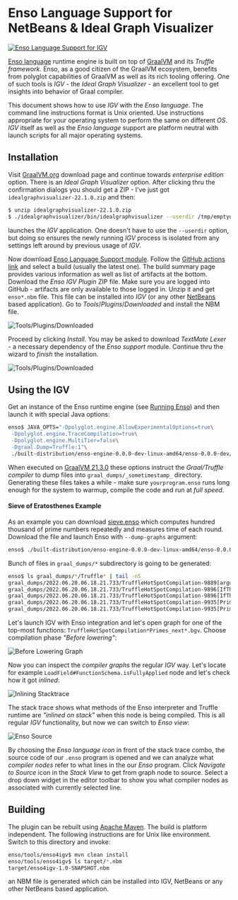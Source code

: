 # Enso Language Support for NetBeans & Ideal Graph Visualizer

[![Enso Language Support for IGV](https://github.com/enso-org/enso/actions/workflows/enso4igv.yml/badge.svg)](https://github.com/enso-org/enso/actions/workflows/enso4igv.yml)

[Enso language](http://enso.org) runtime engine is built on top of
[GraalVM](http://graalvm.org) and its _Truffle framework_. Enso, as a good
citizen of the GraalVM ecosystem, benefits from polyglot capabilities of GraalVM
as well as its rich tooling offering. One of such tools is _IGV_ - the _Ideal
Graph Visualizer_ - an excellent tool to get insights into behavior of Graal
compiler.

This document shows how to use _IGV_ with the _Enso language_. The command line
instructions format is Unix oriented. Use instructions appropriate for your
operating system to perform the same on different _OS_. _IGV_ itself as well as
the _Enso language_ support are platform neutral with launch scripts for all
major operating systems.

## Installation

Visit [GraalVM.org](http://graalvm.org) download page and continue towards
_enterprise edition_ option. There is an _Ideal Graph Visualizer_ option. After
clicking thru the confirmation dialogs you should get a ZIP - I've just got
`idealgraphvisualizer-22.1.0.zip` and then:

```bash
$ unzip idealgraphvisualizer-22.1.0.zip
$ ./idealgraphvisualizer/bin/idealgraphvisualizer --userdir /tmp/emptyuserdir
```

launches the _IGV_ application. One doesn't have to use the `--userdir` option,
but doing so ensures the newly running _IGV_ process is isolated from any
settings left around by previous usage of _IGV_.

Now download
[Enso Language Support module](https://github.com/enso-org/enso/actions/workflows/enso4igv.yml).
Follow the
[GitHub actions link](https://github.com/enso-org/enso/actions/workflows/enso4igv.yml)
and select a build (usually the latest one). The build summary page provides
various information as well as list of artifacts at the bottom. Download the
_Enso IGV Plugin_ ZIP file. Make sure you are logged into GitHub - artifacts are
only available to those logged in. Unzip it and get `enso*.nbm` file. This file
can be installed into _IGV_ (or any other [NetBeans](http://netbeans.apache.org)
based application). Go to _Tools_/_Plugins_/_Downloaded_ and install the NBM
file.

![Tools/Plugins/Downloaded](https://user-images.githubusercontent.com/26887752/174608153-9f0b54fa-b507-45be-83de-d7911186d121.png)

Proceed by clicking _Install_. You may be asked to download _TextMate Lexer_ - a
necessary dependency of the _Enso support_ module. Continue thru the wizard to
_finish_ the installation.

![Tools/Plugins/Downloaded](https://user-images.githubusercontent.com/26887752/174608219-1faf2728-0045-478b-a297-e3c06f691b19.png)

## Using the IGV

Get an instance of the Enso runtime engine (see
[Running Enso](../../docs/CONTRIBUTING.md#running-enso)) and then launch it with
special Java options:

```bash
enso$ JAVA_OPTS="-Dpolyglot.engine.AllowExperimentalOptions=true\
 -Dpolyglot.engine.TraceCompilation=true\
 -Dpolyglot.engine.MultiTier=false\
 -Dgraal.Dump=Truffle:1"\
 ./built-distribution/enso-engine-0.0.0-dev-linux-amd64/enso-0.0.0-dev/bin/enso --run yourprogram.enso
```

When executed on [GraalVM 21.3.0](http://graalvm.org) these options instruct the
_Graal/Truffle compiler_ to dump files into `graal_dumps/_sometimestamp_`
directory. Generating these files takes a while - make sure `yourprogram.enso`
runs long enough for the system to warmup, compile the code and run at _full
speed_.

#### Sieve of Eratosthenes Example

As an example you can download
[sieve.enso](https://github.com/jtulach/sieve/blob/5b32450da35415322e683bb9769aa45f0d71f1df/enso/sieve.enso)
which computes hundred thousand of prime numbers repeatedly and measures time of
each round. Download the file and launch Enso with `--dump-graphs` argument:

```bash
enso$ ./built-distribution/enso-engine-0.0.0-dev-linux-amd64/enso-0.0.0-dev/bin/enso --dump-graphs --run sieve.enso
```

Bunch of files in `graal_dumps/*` subdirectory is going to be generated:

```bash
enso$ ls graal_dumps/*/Truffle* | tail -n5
graal_dumps/2022.06.20.06.18.21.733/TruffleHotSpotCompilation-9889[argument<2>].bgv
graal_dumps/2022.06.20.06.18.21.733/TruffleHotSpotCompilation-9896[IfThenElseMethodGen@3af870b9_<split-62b6b4f3>]_1.bgv
graal_dumps/2022.06.20.06.18.21.733/TruffleHotSpotCompilation-9896[IfThenElseMethodGen@3af870b9_<split-62b6b4f3>].bgv
graal_dumps/2022.06.20.06.18.21.733/TruffleHotSpotCompilation-9935[Primes.next_<split-717d5bdf>]_1.bgv
graal_dumps/2022.06.20.06.18.21.733/TruffleHotSpotCompilation-9935[Primes.next_<split-717d5bdf>].bgv
```

Let's launch IGV with Enso integration and let's open graph for one of the
top-most functions: `TruffleHotSpotCompilation*Primes_next*.bgv`. Choose
compilation phase _"Before lowering"_:

![Before Lowering Graph](https://user-images.githubusercontent.com/26887752/174608397-331a4438-1f12-40b0-9fcd-59eda5e53fb6.png)

Now you can inspect the _compiler graphs_ the regular _IGV_ way. Let's locate
for example `LoadField#FunctionSchema.isFullyApplied` node and let's check how
it got _inlined_:

![Inlining Stacktrace](https://user-images.githubusercontent.com/26887752/174608478-e7002c43-d746-42c0-b61c-92ceb9d9f124.png)

The stack trace shows what methods of the Enso interpreter and Truffle runtime
are _"inlined on stack"_ when this node is being compiled. This is all regular
_IGV_ functionality, but now we can switch to _Enso view_:

![Enso Source](https://user-images.githubusercontent.com/26887752/174608595-4ce80b00-949a-4b28-84a7-60d5988bfc70.png)

By choosing the _Enso language icon_ in front of the stack trace combo, the
source code of our `.enso` program is opened and we can analyze what _compiler
nodes_ refer to what lines in the our _Enso_ program. Click _Navigate to Source_
icon in the _Stack View_ to get from graph node to source. Select a drop down
widget in the editor toolbar to show you what compiler nodes as associated with
currently selected line.

## Building

The plugin can be rebuilt using [Apache Maven](http://maven.apache.org). The
build is platform independent. The following instructions are for Unix like
environment. Switch to this directory and invoke:

```bash
enso/tools/enso4igv$ mvn clean install
enso/tools/enso4igv$ ls target/*.nbm
target/enso4igv-1.0-SNAPSHOT.nbm
```

an NBM file is generated which can be installed into IGV, NetBeans or any other
NetBeans based application.
